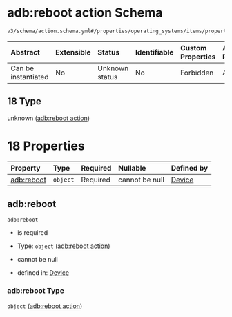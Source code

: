 # adb:reboot action Schema

```txt
v3/schema/action.schema.yml#/properties/operating_systems/items/properties/steps/items/properties/actions/items/oneOf/18
```



| Abstract            | Extensible | Status         | Identifiable | Custom Properties | Additional Properties | Access Restrictions | Defined In                                                          |
| :------------------ | :--------- | :------------- | :----------- | :---------------- | :-------------------- | :------------------ | :------------------------------------------------------------------ |
| Can be instantiated | No         | Unknown status | No           | Forbidden         | Allowed               | none                | [device.schema.json*](../device.schema.json "open original schema") |

## 18 Type

unknown ([adb:reboot action](device-properties-operating-systems-operating-system-properties-steps-step-properties-group-step-action-oneof-adbreboot-action.md))

# 18 Properties

| Property                 | Type     | Required | Nullable       | Defined by                                                                                                                                                                                                                                                                                                               |
| :----------------------- | :------- | :------- | :------------- | :----------------------------------------------------------------------------------------------------------------------------------------------------------------------------------------------------------------------------------------------------------------------------------------------------------------------- |
| [adb:reboot](#adbreboot) | `object` | Required | cannot be null | [Device](device-properties-operating-systems-operating-system-properties-steps-step-properties-group-step-action-oneof-adbreboot-action-properties-adbreboot-action.md "v3/schema/action.schema.yml#/properties/operating_systems/items/properties/steps/items/properties/actions/items/oneOf/18/properties/adb:reboot") |

## adb:reboot



`adb:reboot`

*   is required

*   Type: `object` ([adb:reboot action](device-properties-operating-systems-operating-system-properties-steps-step-properties-group-step-action-oneof-adbreboot-action-properties-adbreboot-action.md))

*   cannot be null

*   defined in: [Device](device-properties-operating-systems-operating-system-properties-steps-step-properties-group-step-action-oneof-adbreboot-action-properties-adbreboot-action.md "v3/schema/action.schema.yml#/properties/operating_systems/items/properties/steps/items/properties/actions/items/oneOf/18/properties/adb:reboot")

### adb:reboot Type

`object` ([adb:reboot action](device-properties-operating-systems-operating-system-properties-steps-step-properties-group-step-action-oneof-adbreboot-action-properties-adbreboot-action.md))

